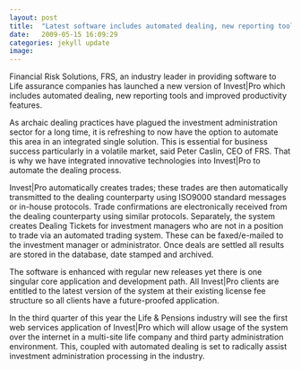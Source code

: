```yaml
---
layout: post
title:  "Latest software includes automated dealing, new reporting tools and improved productivity features"
date:   2009-05-15 16:09:29
categories: jekyll update
image: 
---
```


Financial Risk Solutions, FRS, an industry leader in providing software to Life assurance companies has launched a new version of Invest|Pro which includes automated dealing, new reporting tools and improved productivity features.

As archaic dealing practices have plagued the investment administration sector for a long time, it is refreshing to now have the option to automate this area in an integrated single solution. This is essential for business success particularly in a volatile market, said Peter Caslin, CEO of FRS. That is why we have integrated innovative technologies into Invest|Pro to automate the dealing process.

Invest|Pro automatically creates trades; these trades are then automatically transmitted to the dealing counterparty using ISO9000 standard messages or in-house protocols. Trade confirmations are electronically received from the dealing counterparty using similar protocols. Separately, the system creates Dealing Tickets for investment managers who are not in a position to trade via an automated trading system. These can be faxed/e-mailed to the investment manager or administrator. Once deals are settled all results are stored in the database, date stamped and archived.

The software is enhanced with regular new releases yet there is one singular core application and development path. All Invest|Pro clients are entitled to the latest version of the system at their existing license fee structure so all clients have a future-proofed application.

In the third quarter of this year the Life & Pensions industry will see the first web services application of Invest|Pro which will allow usage of the system over the internet in a multi-site life company and third party administration environment. This, coupled with automated dealing is set to radically assist investment administration processing in the industry.